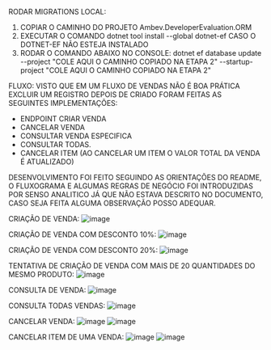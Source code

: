RODAR MIGRATIONS LOCAL:
1. COPIAR O CAMINHO DO PROJETO Ambev.DeveloperEvaluation.ORM
2. EXECUTAR O COMANDO dotnet tool install --global dotnet-ef CASO O DOTNET-EF NÃO ESTEJA INSTALADO
3. RODAR O COMANDO ABAIXO NO CONSOLE:
dotnet ef database update --project "COLE AQUI O CAMINHO COPIADO NA ETAPA 2" --startup-project "COLE AQUI O CAMINHO COPIADO NA ETAPA 2"



FLUXO:
VISTO QUE EM UM FLUXO DE VENDAS NÃO É BOA PRÁTICA EXCLUIR UM REGISTRO DEPOIS DE CRIADO FORAM FEITAS AS SEGUINTES IMPLEMENTAÇÕES:
- ENDPOINT CRIAR VENDA
- CANCELAR VENDA
- CONSULTAR VENDA ESPECIFICA
- CONSULTAR TODAS.
- CANCELAR ITEM (AO CANCELAR UM ITEM O VALOR TOTAL DA VENDA É ATUALIZADO)

DESENVOLVIMENTO FOI FEITO SEGUINDO AS ORIENTAÇÕES DO README, O FLUXOGRAMA E ALGUMAS REGRAS DE NEGÓCIO FOI INTRODUZIDAS POR SENSO ANALITICO JÁ QUE NÃO ESTAVA DESCRITO NO DOCUMENTO, CASO SEJA FEITA ALGUMA OBSERVAÇÃO POSSO ADEQUAR.

CRIAÇÃO DE VENDA:
![image](https://github.com/user-attachments/assets/cd5a3275-f661-42cf-bca9-42b5fc45a877)

CRIAÇÃO DE VENDA COM DESCONTO 10%:
![image](https://github.com/user-attachments/assets/c43ec060-7c09-4a1c-96f4-d6e9cf4aadfa)

CRIAÇÃO DE VENDA COM DESCONTO 20%:
![image](https://github.com/user-attachments/assets/012bdc1b-6a26-489c-bad4-9c0be0c7385a)

TENTATIVA DE CRIAÇÃO DE VENDA COM MAIS DE 20 QUANTIDADES DO MESMO PRODUTO:
![image](https://github.com/user-attachments/assets/9490cddb-b0c8-4187-8e65-693c6d83caa0)

CONSULTA DE VENDA:
![image](https://github.com/user-attachments/assets/317d7990-e382-4881-a8a6-7c2192bf201a)

CONSULTA TODAS VENDAS:
![image](https://github.com/user-attachments/assets/69f7de4d-0300-4e54-aaf5-efc099131777)

CANCELAR VENDA:
![image](https://github.com/user-attachments/assets/f34871ee-4095-4f62-9797-f8c7997c3bda)
![image](https://github.com/user-attachments/assets/d2613f1b-9d8f-4e44-958e-d03b31db8c67)

CANCELAR ITEM DE UMA VENDA:
![image](https://github.com/user-attachments/assets/319f941b-3223-44da-ac15-a69b0b7d19d8)
![image](https://github.com/user-attachments/assets/4244bc6f-f637-447d-9413-ec7b4f0e9f72)






